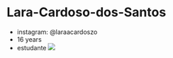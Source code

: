 # Lara-Cardoso-dos-Santos
- instagram: @laraacardoszo
- 16 years
- estudante 
![](https://tenor.com/bVH3U.gif)
